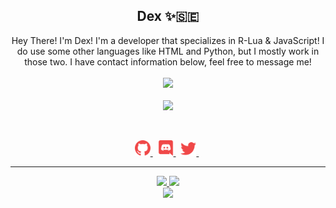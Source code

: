 <h2 align="center">
    <strong>Dex</strong> ✨🇸🇪
</h2>
<p align="center">
    Hey There! I'm Dex! I'm a developer that specializes in R-Lua & JavaScript! I do use some other languages like HTML and Python, but I mostly work in those two. I have contact information below, feel free to message me! 
<br>
<br>
<a href="https://github.com/HonestlyDex/">
        <img src="https://komarev.com/ghpvc/?username=HonestlyDex&color=pink" />
  </a> 
<br>
<br>
<a href="https://discord.com/users/634524618564304916">
        <img src="https://lanyard-profile-readme.vercel.app/api/634524618564304916?idleMessage=%22Please%20have%20no%20errors%22&borderRadius=25px" />
    </a>
</p>
&nbsp;
<p align="center">
    <a href="https://github.com/HonestlyDex/">
        <img src="./assets/icons/other/github-solid.svg/" width="25px" />
    </a>
    &nbsp;
    <a href="https://discord.com/users/634524618564304916">
        <img src="./assets/icons/other/discord-solid.svg/" width="25px" />
    </a>
    &nbsp;
    <a href="https://twitter.com/HonestlyDex/">
        <img src="./assets/icons/other/twitter-solid.svg/" width="25px" />
    </a>
    &nbsp;
    
</p>
<hr/>
<p align="center">
    <a href="https://github.com/HonestlyDex/">
        <img src="https://github-readme-streak-stats.herokuapp.com?user=HonestlyDex&hide_border=true&background=0D1117&currStreakLabel=FFFFFF&sideLabels=FFFFFF&currStreakNum=FFFFFF&dates=FFFFFF&sideNums=FFFFFF&fire=f04848&ring=f04848&stroke=FFFFFFFF)](https://git.io/streak-stats" />
  </a> 
  <a href="https://github.com/HonestlyDEx/">
        <img src="https://github-readme-stats.vercel.app/api?username=HonestlyDex&show_icons=true&theme=gruvbox" />
  </a> 
<br>
<a href="https://github.com/HonestlyDex/">
        <img src="https://github-readme-stats.vercel.app/api/top-langs/?username=HonestlyDex&theme=gruvbox&langs_count=8&layout=compact" />
  </a> 
</p>
